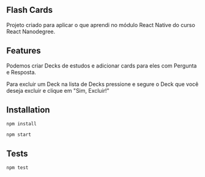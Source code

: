 ## Flash Cards
Projeto criado para aplicar o que aprendi no módulo React Native do curso React Nanodegree.

## Features
Podemos criar Decks de estudos e adicionar cards para eles com Pergunta e Resposta.

Para excluir um Deck na lista de Decks pressione e segure o Deck que você deseja excluir e clique em "Sim, Excluir!"


## Installation
```npm install```

```npm start```

## Tests
```npm test```
